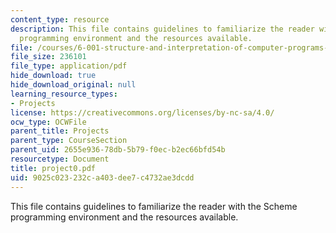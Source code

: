 ```yaml
---
content_type: resource
description: This file contains guidelines to familiarize the reader with the Scheme
  programming environment and the resources available.
file: /courses/6-001-structure-and-interpretation-of-computer-programs-spring-2005/9025c023232ca403dee7c4732ae3dcdd_project0.pdf
file_size: 236101
file_type: application/pdf
hide_download: true
hide_download_original: null
learning_resource_types:
- Projects
license: https://creativecommons.org/licenses/by-nc-sa/4.0/
ocw_type: OCWFile
parent_title: Projects
parent_type: CourseSection
parent_uid: 2655e936-78db-5b79-f0ec-b2ec66bfd54b
resourcetype: Document
title: project0.pdf
uid: 9025c023-232c-a403-dee7-c4732ae3dcdd
---
```

This file contains guidelines to familiarize the reader with the Scheme programming environment and the resources available.
